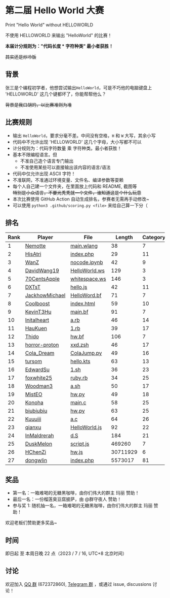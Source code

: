 # 第二届 Hello World 大赛

Print "Hello World" without HELLOWORLD

不使用 HELLOWORLD 来输出 "HelloWorld" 的比赛！

**本届计分规则为："代码长度 * 字符种类" 最小者获胜！**

~~其实还是炒冷饭~~

## 背景

张三是个编程初学者，他想尝试输出`HelloWorld`，可是不巧他的电脑键盘上 'HELLOWORLD' 这几个键都坏了，你能帮帮他么？  

~~背景是我口胡的，以比赛准则为准~~

## 比赛规则

- 输出 `HelloWorld`，要求分毫不差。中间没有空格，`H` 和 `W` 大写，其余小写
- 代码中不允许出现 'HELLOWORLD' 这几个字母，大小写都不可以
- 计分规则为：代码字符数量 乘 字符种类。最小者获胜！
- 基本不限编程语言。但
  - 不准自己造个语言专门输出
  - 不准使用某些可以直接输出该内容的语言/语法
- 代码中仅允许出现 ASCII 字符！
- 不准联网，不准通过环境变量、文件名、编译参数等耍赖
- 每个人自己建一个文件夹，在里面放上代码和 README, 截图等  
  ~~特别是小众语言，不要光秃秃就一个文件，谁知道这是个什么玩意~~
- 本次比赛使用 GitHub Action 自动生成排名，参赛者无需再手动修改~
- 可以使用 `python3 .github/scoring.py <file>` 来给自己算一下分（

## 排名

<!-- begin of RANKING -->
| Rank | Player | File | Length | Category | Score |
| ---- | ------ | ---- | ------ | -------- | ----- |
| 1 | [Nemotte](Nemotte) | [main.wlang](Nemotte/main.wlang) | 38 | 7 | 266 |
| 2 | [HisAtri](HisAtri) | [index.php](HisAtri/index.php) | 29 | 11 | 319 |
| 3 | [WanZ](WanZ) | [nocode.ipynb](WanZ/nocode.ipynb) | 42 | 9 | 378 |
| 4 | [DavidWang19](DavidWang19) | [HelloWorld.ws](DavidWang19/HelloWorld.ws) | 129 | 3 | 387 |
| 5 | [70CentsApple](70CentsApple) | [whitespace.ws](70CentsApple/whitespace.ws) | 146 | 3 | 438 |
| 6 | [DXTsT](DXTsT) | [hello.js](DXTsT/hello.js) | 42 | 11 | 462 |
| 7 | [JackhowMichael](JackhowMichael) | [HelloWord.bf](JackhowMichael/HelloWord.bf) | 71 | 7 | 497 |
| 8 | [Coolboost](Coolboost) | [index.html](Coolboost/index.html) | 59 | 10 | 590 |
| 9 | [KevinT3Hu](KevinT3Hu) | [main.bf](KevinT3Hu/main.bf) | 91 | 7 | 637 |
| 10 | [Initalheart](Initalheart) | [a.rb](Initalheart/a.rb) | 46 | 14 | 644 |
| 11 | [HauKuen](HauKuen) | [1.rb](HauKuen/1.rb) | 39 | 17 | 663 |
| 12 | [Thido](Thido) | [hw.bf](Thido/hw.bf) | 106 | 7 | 742 |
| 13 | [horror-proton](horror-proton) | [xxd.zsh](horror-proton/xxd.zsh) | 46 | 17 | 782 |
| 14 | [Cola_Dream](Cola_Dream) | [ColaJump.py](Cola_Dream/ColaJump.py) | 49 | 16 | 784 |
| 15 | [tursom](tursom) | [hello.kts](tursom/hello.kts) | 63 | 13 | 819 |
| 16 | [EdwardSu](EdwardSu) | [1.sh](EdwardSu/1.sh) | 36 | 23 | 828 |
| 17 | [foxwhite25](foxwhite25) | [ruby.rb](foxwhite25/ruby.rb) | 34 | 25 | 850 |
| 18 | [Woodman3](Woodman3) | [a.sh](Woodman3/a.sh) | 50 | 17 | 850 |
| 19 | [MistEO](MistEO) | [hw.py](MistEO/hw.py) | 49 | 18 | 882 |
| 20 | [Konoha](Konoha) | [main.c](Konoha/main.c) | 58 | 25 | 1450 |
| 21 | [biubiubiu](biubiubiu) | [hw.py](biubiubiu/hw.py) | 63 | 25 | 1575 |
| 22 | [Kuuuiii](Kuuuiii) | [a.c](Kuuuiii/a.c) | 64 | 26 | 1664 |
| 23 | [qianxu](qianxu) | [HelloWorld.js](qianxu/HelloWorld.js) | 92 | 22 | 2024 |
| 24 | [InMaldrerah](InMaldrerah) | [d.S](InMaldrerah/d.S) | 184 | 21 | 3864 |
| 25 | [DuskMelon](DuskMelon) | [script.js](DuskMelon/script.js) | 469260 | 7 | 3284820 |
| 26 | [HChenZi](HChenZi) | [hw.js](HChenZi/hw.js) | 30711929 | 6 | 184271574 |
| 27 | [dongwlin](dongwlin) | [index.php](dongwlin/index.php) | 5573017 | 81 | 451414377 |
<!-- end of RANKING -->

## 奖品

- 第一名：一箱难喝的无糖黑咖啡，由你们伟大的群主 玛丽 赞助！
- 最后一名：一份榴莲臭豆腐披萨，由 @群守夜人 赞助！
- 参与奖 1: 随机抽一名，一箱难喝的无糖黑咖啡，由你们伟大的群主 玛丽 赞助！

欢迎老板们赞助更多奖品~

## 时间

即日起 至 本周日晚 22 点（2023 / 7 / 16, UTC+8 北京时间）

## 讨论

欢迎加入 [QQ 群](https://jq.qq.com/?_wv=1027&k=8aBWumWU) (672372860), [Telegram 群](https://t.me/+NjDljiDRrpI4NTU1) ，或通过 issue, discussions 讨论！
